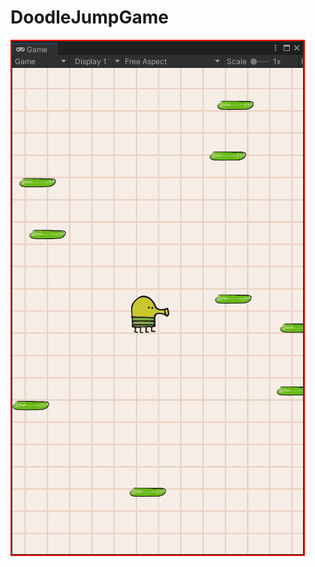 # DoodleJumpGame

![Image](https://github.com/EmrePbu/DoodleJumpGame/blob/main/Images/image1.png)



